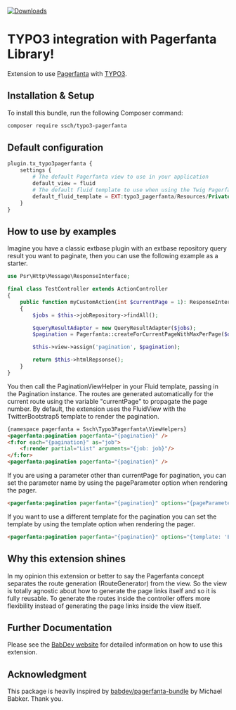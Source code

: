 [![Downloads](https://img.shields.io/packagist/dt/ssch/typo3-pagerfanta.svg?style=flat-square)](https://packagist.org/packages/ssch/typo3-pagerfanta)

TYPO3 integration with Pagerfanta Library!
==========================================

Extension to use [Pagerfanta](https://github.com/BabDev/Pagerfanta) with [TYPO3](https://github.com/TYPO3/typo3).

## Installation & Setup

To install this bundle, run the following Composer command:

```bash
composer require ssch/typo3-pagerfanta
```

## Default configuration
```php
plugin.tx_typo3pagerfanta {
    settings {
        # The default Pagerfanta view to use in your application
        default_view = fluid
        # The default fluid template to use when using the Twig Pagerfanta view (available: Foundation6, MaterializeCss, Tailwind, TwitterBootstrap, TwitterBootstrap3, TwitterBootstrap4, TwitterBootstrap5
        default_fluid_template = EXT:typo3_pagerfanta/Resources/Private/Templates/TwitterBootstrap5.html
    }
}
```

## How to use by examples

Imagine you have a classic extbase plugin with an extbase repository query result you want to paginate, then
you can use the following example as a starter.

```php
use Psr\Http\Message\ResponseInterface;

final class TestController extends ActionController
{
    public function myCustomAction(int $currentPage = 1): ResponseInterface
    {
        $jobs = $this->jobRepository->findAll();

        $queryResultAdapter = new QueryResultAdapter($jobs);
        $pagination = Pagerfanta::createForCurrentPageWithMaxPerPage($queryResultAdapter, $currentPage, 1);

        $this->view->assign('pagination', $pagination);

        return $this->htmlRepsonse();
    }
}
```

You then call the PaginationViewHelper in your Fluid template, passing in the Pagination instance.
The routes are generated automatically for the current route using the variable "currentPage" to propagate the page number. By default, the extension uses the FluidView with the TwitterBootstrap5 template to render the pagination.

```html
{namespace pagerfanta = Ssch\Typo3Pagerfanta\ViewHelpers}
<pagerfanta:pagination pagerfanta="{pagination}" />
<f:for each="{pagination}" as="job">
    <f:render partial="List" arguments="{job: job}"/>
</f:for>
<pagerfanta:pagination pagerfanta="{pagination}" />
```

If you are using a parameter other than currentPage for pagination, you can set the parameter name by using the pageParameter option when rendering the pager.

```html
<pagerfanta:pagination pagerfanta="{pagination}" options="{pageParameter: 'page'}" />
```

If you want to use a different template for the pagination you can set the template by using the template option when rendering the pager.

```html
<pagerfanta:pagination pagerfanta="{pagination}" options="{template: 'EXT:typo3_pagerfanta/Resources/Private/Templates/Foundation6.html'}" />
```

## Why this extension shines

In my opinion this extension or better to say the Pagerfanta concept separates the route generation (RouteGenerator) from the view.
So the view is totally agnostic about how to generate the page links itself and so it is fully reusable.
To generate the routes inside the controller offers more flexibility instead of generating the page links inside the view itself.

## Further Documentation

Please see the [BabDev website](https://www.babdev.com/open-source/packages/pagerfanta/docs/3.x/intro) for detailed information on how to use this extension.

## Acknowledgment
This package is heavily inspired by [babdev/pagerfanta-bundle](https://github.com/BabDev/PagerfantaBundle) by Michael Babker. Thank you.


